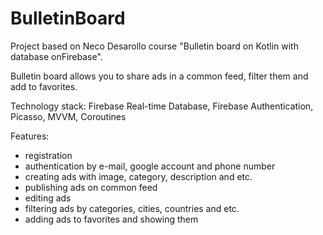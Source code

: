 # BulletinBoard
Project based on Neco Desarollo course "Bulletin board on Kotlin with database onFirebase".

Bulletin board allows you to share ads in a common feed, filter them and add to favorites.

Technology stack:
Firebase Real-time Database, Firebase Authentication, Picasso, MVVM, Coroutines

Features:
- registration
- authentication by e-mail, google account and phone number
- creating ads with image, category, description and etc.
- publishing ads on common feed
- editing ads
- filtering ads by categories, cities, countries and etc.
- adding ads to favorites and showing them

